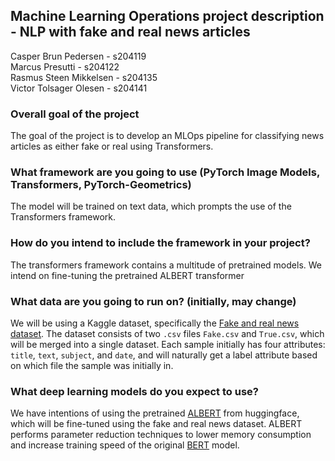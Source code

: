 ## Machine Learning Operations project description - NLP with fake and real news articles

Casper Brun Pedersen - s204119 <br>
Marcus Presutti - s204122 <br>
Rasmus Steen Mikkelsen - s204135 <br>
Victor Tolsager Olesen - s204141

### Overall goal of the project

The goal of the project is to develop an MLOps pipeline for classifying news articles as either fake or real using Transformers.

### What framework are you going to use (PyTorch Image Models, Transformers, PyTorch-Geometrics)

The model will be trained on text data, which prompts the use of the Transformers framework.

### How do you intend to include the framework in your project?

The transformers framework contains a multitude of pretrained models. We intend on fine-tuning the pretrained ALBERT transformer

### What data are you going to run on? (initially, may change)

We will be using a Kaggle dataset, specifically the [Fake and real news dataset](https://www.kaggle.com/datasets/clmentbisaillon/fake-and-real-news-dataset). The dataset consists of two `.csv` files `Fake.csv` and `True.csv`, which will be merged into a single dataset. Each sample initially has four attributes: `title`, `text`, `subject`, and `date`, and will naturally get a label attribute based on which file the sample was initially in.

### What deep learning models do you expect to use?

We have intentions of using the pretrained [ALBERT](https://huggingface.co/docs/transformers/model_doc/albert) from huggingface, which will be fine-tuned using the fake and real news dataset. ALBERT performs parameter reduction techniques to lower memory consumption and increase training speed of the original [BERT](https://huggingface.co/docs/transformers/model_doc/bert) model.

